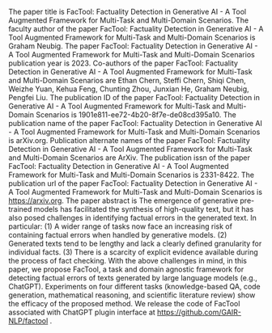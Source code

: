 The paper title is FacTool: Factuality Detection in Generative AI - A Tool Augmented Framework for Multi-Task and Multi-Domain Scenarios.
The faculty author of the paper FacTool: Factuality Detection in Generative AI - A Tool Augmented Framework for Multi-Task and Multi-Domain Scenarios is Graham Neubig.
The paper FacTool: Factuality Detection in Generative AI - A Tool Augmented Framework for Multi-Task and Multi-Domain Scenarios publication year is 2023.
Co-authors of the paper FacTool: Factuality Detection in Generative AI - A Tool Augmented Framework for Multi-Task and Multi-Domain Scenarios are Ethan Chern, Steffi Chern, Shiqi Chen, Weizhe Yuan, Kehua Feng, Chunting Zhou, Junxian He, Graham Neubig, Pengfei Liu.
The publication ID of the paper FacTool: Factuality Detection in Generative AI - A Tool Augmented Framework for Multi-Task and Multi-Domain Scenarios is 1901e811-ee72-4b20-8f7e-de08cd395a10.
The publication name of the paper FacTool: Factuality Detection in Generative AI - A Tool Augmented Framework for Multi-Task and Multi-Domain Scenarios is arXiv.org.
Publication alternate names of the paper FacTool: Factuality Detection in Generative AI - A Tool Augmented Framework for Multi-Task and Multi-Domain Scenarios are ArXiv.
The publication issn of the paper FacTool: Factuality Detection in Generative AI - A Tool Augmented Framework for Multi-Task and Multi-Domain Scenarios is 2331-8422.
The publication url of the paper FacTool: Factuality Detection in Generative AI - A Tool Augmented Framework for Multi-Task and Multi-Domain Scenarios is https://arxiv.org.
The paper abstract is The emergence of generative pre-trained models has facilitated the synthesis of high-quality text, but it has also posed challenges in identifying factual errors in the generated text. In particular: (1) A wider range of tasks now face an increasing risk of containing factual errors when handled by generative models. (2) Generated texts tend to be lengthy and lack a clearly defined granularity for individual facts. (3) There is a scarcity of explicit evidence available during the process of fact checking. With the above challenges in mind, in this paper, we propose FacTool, a task and domain agnostic framework for detecting factual errors of texts generated by large language models (e.g., ChatGPT). Experiments on four different tasks (knowledge-based QA, code generation, mathematical reasoning, and scientific literature review) show the efficacy of the proposed method. We release the code of FacTool associated with ChatGPT plugin interface at https://github.com/GAIR-NLP/factool .
